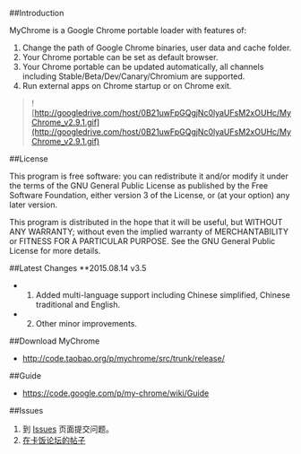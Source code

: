 ##Introduction

MyChrome is a Google Chrome portable loader with features of:
1. Change the path of Google Chrome binaries, user data and cache folder.
2. Your Chrome portable can be set as default browser.
3. Your Chrome portable can be updated automatically, all channels including Stable/Beta/Dev/Canary/Chromium are supported.
4. Run external apps on Chrome startup or on Chrome exit.

> ![http://googledrive.com/host/0B21uwFpGQgjNc0lyaUFsM2xOUHc/MyChrome_v2.9.1.gif](http://googledrive.com/host/0B21uwFpGQgjNc0lyaUFsM2xOUHc/MyChrome_v2.9.1.gif)

##License

This program is free software: you can redistribute it and/or modify
it under the terms of the GNU General Public License as published by
the Free Software Foundation, either version 3 of the License, or
(at your option) any later version.

This program is distributed in the hope that it will be useful,
but WITHOUT ANY WARRANTY; without even the implied warranty of
MERCHANTABILITY or FITNESS FOR A PARTICULAR PURPOSE.  See the
GNU General Public License for more details.

##Latest Changes
**2015.08.14 v3.5
  * 1. Added multi-language support including Chinese simplified, Chinese traditional and English.
  * 2. Other minor improvements.

##Download MyChrome
  * http://code.taobao.org/p/mychrome/src/trunk/release/

##Guide
  * https://code.google.com/p/my-chrome/wiki/Guide

##Issues
  1. 到 [Issues](https://code.google.com/p/my-chrome/issues/list) 页面提交问题。
  1. [在卡饭论坛的帖子](http://bbs.kafan.cn/thread-1725205-1-1.html)
